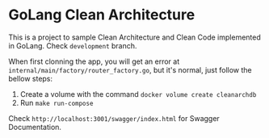 # GoLang Clean Architecture

This is a project to sample Clean Architecture and Clean Code implemented in GoLang.
Check `development` branch.

When first clonning the app, you will get an error at `internal/main/factory/router_factory.go`,
but it's normal, just follow the bellow steps:

1. Create a volume with the command `docker volume create cleanarchdb`
2. Run `make run-compose`

Check `http://localhost:3001/swagger/index.html` for Swagger Documentation.
